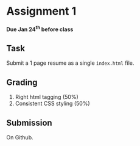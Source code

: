 # Assignment 1
**Due Jan 24<sup>th</sup> before class**

## Task 

Submit a 1 page resume as a single ```index.html``` file.

## Grading
1. Right html tagging (50%)
2. Consistent CSS styling (50%)

## Submission 
On Github. 

